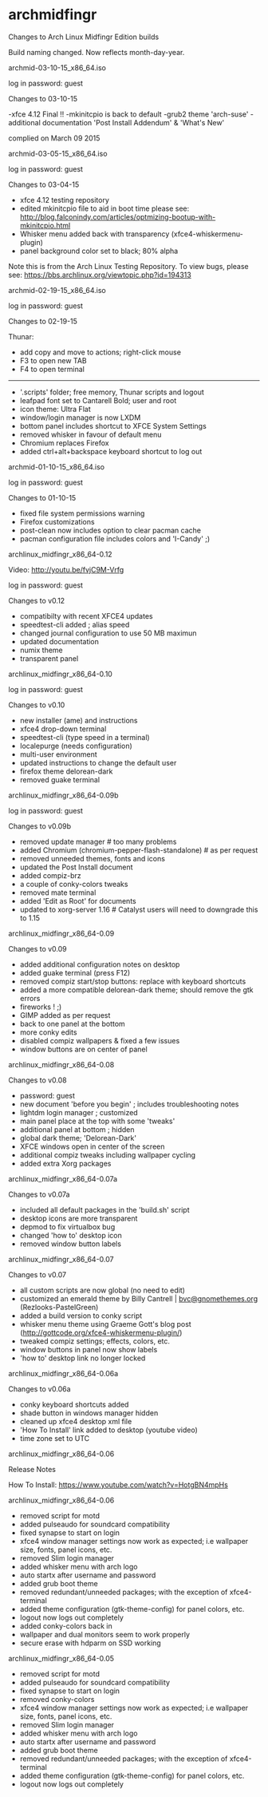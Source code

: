 archmidfingr
============

Changes to Arch Linux Midfingr Edition builds

Build naming changed. Now reflects month-day-year.

archmid-03-10-15_x86_64.iso

log in password: guest

Changes to 03-10-15

-xfce 4.12 Final !!
-mkinitcpio is back to default
-grub2 theme 'arch-suse'
-additional documentation 'Post Install Addendum' & 'What's New'

complied on March 09 2015

archmid-03-05-15_x86_64.iso

log in password: guest

Changes to 03-04-15

- xfce 4.12 testing repository
- edited mkinitcpio file to aid in boot time
please see: http://blog.falconindy.com/articles/optmizing-bootup-with-mkinitcpio.html
- Whisker menu added back with transparency (xfce4-whiskermenu-plugin)
- panel background color set to black; 80% alpha

Note this is from the Arch Linux Testing Repository. To view bugs, please see:
https://bbs.archlinux.org/viewtopic.php?id=194313


archmid-02-19-15_x86_64.iso

log in password: guest

Changes to 02-19-15

Thunar:
- add copy and move to actions;  right-click mouse
- F3 to open new TAB
- F4 to open terminal

---------------------------------------------------------------------

- '.scripts' folder; free memory, Thunar scripts and logout
- leafpad font set to Cantarell Bold; user and root
- icon theme: Ultra Flat
- window/login manager is now LXDM
- bottom panel includes shortcut to XFCE System Settings
- removed whisker in favour of default menu
- Chromium replaces Firefox
- added ctrl+alt+backspace keyboard shortcut to log out

archmid-01-10-15_x86_64.iso

log in password: guest

Changes to 01-10-15

- fixed file system permissions warning
- Firefox customizations
- post-clean now includes option to clear pacman cache
- pacman configuration file includes colors and 'I-Candy' ;)

archlinux_midfingr_x86_64-0.12

Video: http://youtu.be/fvjC9M-Vrfg

log in password: guest

Changes to v0.12

- compatibilty with recent XFCE4 updates
- speedtest-cli added ; alias speed
- changed journal configuration to use 50 MB maximun
- updated documentation
- numix theme
- transparent panel

archlinux_midfingr_x86_64-0.10

log in password: guest

Changes to v0.10

- new installer (ame) and instructions
- xfce4 drop-down terminal
- speedtest-cli (type speed in a terminal)
- localepurge (needs configuration)
- multi-user environment
- updated instructions to change the default user
- firefox theme delorean-dark
- removed guake terminal

archlinux_midfingr_x86_64-0.09b

log in password: guest

Changes to v0.09b

- removed update manager # too many problems
- added Chromium (chromium-pepper-flash-standalone) # as per request
- removed unneeded themes, fonts and icons
- updated the Post Install document
- added compiz-brz
- a couple of conky-colors tweaks
- removed mate terminal
- added 'Edit as Root' for documents
- updated to xorg-server 1.16 # Catalyst users will need to downgrade this to 1.15

archlinux_midfingr_x86_64-0.09

Changes to v0.09

- added additional configuration notes on desktop
- added guake terminal (press F12)
- removed compiz start/stop buttons: replace with keyboard shortcuts
- added a more compatible delorean-dark theme; should remove the gtk errors
- fireworks ! ;)
- GIMP added as per request
- back to one panel at the bottom
- more conky edits
- disabled compiz wallpapers & fixed a few issues
- window buttons are on center of panel

archlinux_midfingr_x86_64-0.08

Changes to v0.08

- password: guest
- new document 'before you begin' ; includes troubleshooting notes
- lightdm login manager ; customized
- main panel place at the top with some 'tweaks'
- additional panel at bottom ; hidden
- global dark theme; 'Delorean-Dark'
- XFCE windows open in center of the screen
- additional compiz tweaks including wallpaper cycling
- added extra Xorg packages

archlinux_midfingr_x86_64-0.07a

Changes to v0.07a

- included all default packages in the 'build.sh' script
- desktop icons are more transparent
- depmod to fix virtualbox bug
- changed 'how to' desktop icon
- removed window button labels

archlinux_midfingr_x86_64-0.07

Changes to v0.07

- all custom scripts are now global (no need to edit)
- customized an emerald theme by Billy Cantrell | bvc@gnomethemes.org (Rezlooks-PastelGreen)
- added a build version to conky script
- whisker menu theme using Graeme Gott's blog post (http://gottcode.org/xfce4-whiskermenu-plugin/)
- tweaked compiz settings; effects, colors, etc.
- window buttons in panel now show labels
- 'how to' desktop link no longer locked

archlinux_midfingr_x86_64-0.06a

Changes to v0.06a

- conky keyboard shortcuts added
- shade button in windows manager hidden
- cleaned up xfce4 desktop xml file
- 'How To Install' link added to desktop (youtube video)
- time zone set to UTC

archlinux_midfingr_x86_64-0.06

Release Notes

How To Install: https://www.youtube.com/watch?v=HotgBN4mpHs

archlinux_midfingr_x86_64-0.06

- removed script for motd
- added pulseaudo for soundcard compatibility
- fixed synapse to start on login
- xfce4 window manager settings now work as expected; i.e wallpaper size, fonts, panel icons, etc.
- removed Slim login manager
- added whisker menu with arch logo
- auto startx after username and password
- added grub boot theme
- removed redundant/unneeded packages; with the exception of xfce4-terminal
- added theme configuration (gtk-theme-config) for panel colors, etc.
- logout now logs out completely
- added conky-colors back in
- wallpaper and dual monitors seem to work properly
- secure erase with hdparm on SSD working

archlinux_midfingr_x86_64-0.05

- removed script for motd
- added pulseaudo for soundcard compatibility
- fixed synapse to start on login
- removed conky-colors
- xfce4 window manager settings now work as expected; i.e wallpaper size, fonts, panel icons, etc.
- removed Slim login manager
- added whisker menu with arch logo
- auto startx after username and password
- added grub boot theme
- removed redundant/unneeded packages; with the exception of xfce4-terminal
- added theme configuration (gtk-theme-config) for panel colors, etc.
- logout now logs out completely

